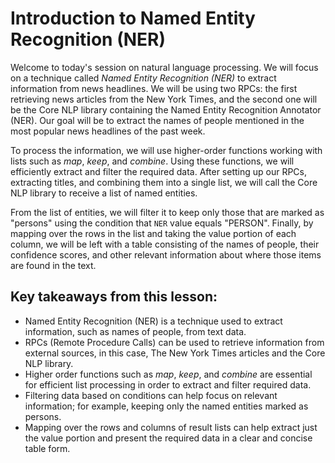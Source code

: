 # Introduction to Named Entity Recognition (NER)

Welcome to today's session on natural language processing. We will focus on a technique called *Named Entity Recognition (NER)* to extract information from news headlines. We will be using two RPCs: the first retrieving news articles from the New York Times, and the second one will be the Core NLP library containing the Named Entity Recognition Annotator (NER). Our goal will be to extract the names of people mentioned in the most popular news headlines of the past week.

To process the information, we will use higher-order functions working with lists such as *map*, *keep*, and *combine*. Using these functions, we will efficiently extract and filter the required data. After setting up our RPCs, extracting titles, and combining them into a single list, we will call the Core NLP library to receive a list of named entities.

From the list of entities, we will filter it to keep only those that are marked as "persons" using the condition that `NER` value equals "PERSON". Finally, by mapping over the rows in the list and taking the value portion of each column, we will be left with a table consisting of the names of people, their confidence scores, and other relevant information about where those items are found in the text.

## Key takeaways from this lesson:

- Named Entity Recognition (NER) is a technique used to extract information, such as names of people, from text data.
- RPCs (Remote Procedure Calls) can be used to retrieve information from external sources, in this case, The New York Times articles and the Core NLP library.
- Higher order functions such as *map*, *keep*, and *combine* are essential for efficient list processing in order to extract and filter required data.
- Filtering data based on conditions can help focus on relevant information; for example, keeping only the named entities marked as persons.
- Mapping over the rows and columns of result lists can help extract just the value portion and present the required data in a clear and concise table form.
